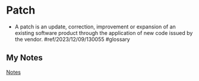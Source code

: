 # Patch
- A patch is an update, correction, improvement or expansion of an existing software product through the application of new code issued by the vendor. #ref/2023/12/09/130055 #glossary
## My Notes
[Notes](mynotes/patch-notes.md)
